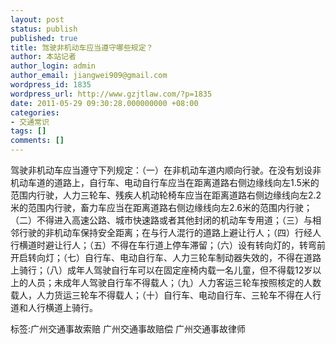 ```yaml
---
layout: post
status: publish
published: true
title: 驾驶非机动车应当遵守哪些规定？
author: 本站记者
author_login: admin
author_email: jiangwei909@gmail.com
wordpress_id: 1835
wordpress_url: http://www.gzjtlaw.com/?p=1835
date: 2011-05-29 09:30:28.000000000 +08:00
categories:
- 交通常识
tags: []
comments: []
---
```

驾驶非机动车应当遵守下列规定：（一）在非机动车道内顺向行驶。在没有划设非机动车道的道路上，自行车、电动自行车应当在距离道路右侧边缘线向左1.5米的范围内行驶，人力三轮车、残疾人机动轮椅车应当在距离道路右侧边缘线向左2.2米的范围内行驶，畜力车应当在距离道路右侧边缘线向左2.6米的范围内行驶；（二）不得进入高速公路、城市快速路或者其他封闭的机动车专用道；（三）与相邻行驶的非机动车保持安全距离；在与行人混行的道路上避让行人；（四）行经人行横道时避让行人；（五）不得在车行道上停车滞留；（六）设有转向灯的，转弯前开启转向灯；（七）自行车、电动自行车、人力三轮车制动器失效的，不得在道路上骑行；（八）成年人驾驶自行车可以在固定座椅内载一名儿童，但不得载12岁以上的人员；未成年人驾驶自行车不得载人；（九）人力客运三轮车按照核定的人数载人，人力货运三轮车不得载人；（十）自行车、电动自行车、三轮车不得在人行道和人行横道上骑行。标签:广州交通事故索赔 广州交通事故赔偿 广州交通事故律师
